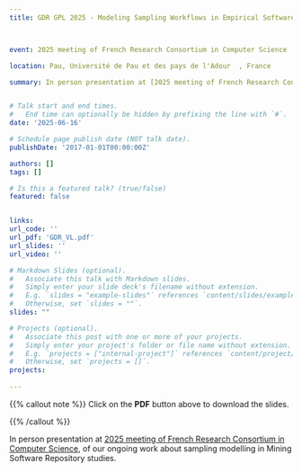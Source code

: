 ```yaml
---
title: GDR GPL 2025 - Modeling Sampling Workflows in Empirical Software Engineering



event: 2025 meeting of French Research Consortium in Computer Science 

location: Pau, Université de Pau et des pays de l'Adour  , France

summary: In person presentation at [2025 meeting of French Research Consortium in Computer Science](https://gdrgpl2025.sciencesconf.org/), [software velocity](https://gt-vl.github.io/) working group.


# Talk start and end times.
#   End time can optionally be hidden by prefixing the line with `#`.
date: '2025-06-16'

# Schedule page publish date (NOT talk date).
publishDate: '2017-01-01T00:00:00Z'

authors: []
tags: []

# Is this a featured talk? (true/false)
featured: false


links:
url_code: ''
url_pdf: 'GDR_VL.pdf'
url_slides: ''
url_video: ''

# Markdown Slides (optional).
#   Associate this talk with Markdown slides.
#   Simply enter your slide deck's filename without extension.
#   E.g. `slides = "example-slides"` references `content/slides/example-slides.md`.
#   Otherwise, set `slides = ""`.
slides: ""

# Projects (optional).
#   Associate this post with one or more of your projects.
#   Simply enter your project's folder or file name without extension.
#   E.g. `projects = ["internal-project"]` references `content/project/deep-learning/index.md`.
#   Otherwise, set `projects = []`.
projects:
  
---
```

{{% callout note %}}
Click on the **PDF** button above to download the slides.


{{% /callout %}}

In person presentation at [2025 meeting of French Research Consortium in Computer Science](https://gdrgpl2025.sciencesconf.org/), of our ongoing work about sampling modelling in Mining Software Repository studies.
